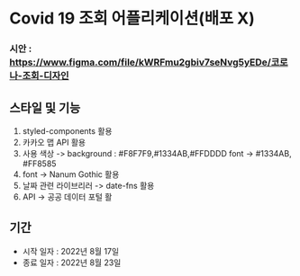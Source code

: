# Covid 19 조회 어플리케이션(배포 X)

### 시안 : https://www.figma.com/file/kWRFmu2gbiv7seNvg5yEDe/코로나-조회-디자인

## 스타일 및 기능

1. styled-components 활용
2. 카카오 맵 API 활용
3. 사용 색상 -> background : #F8F7F9,#1334AB,#FFDDDD font -> #1334AB, #FF8585
4. font -> Nanum Gothic 활용
5. 날짜 관련 라이브리러 -> date-fns 활용
6. API -> 공공 데이터 포털 활

## 기간

* 시작 일자 : 2022년 8월 17일
* 종료 일자 : 2022년 8월 23일